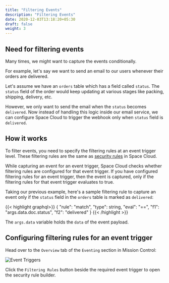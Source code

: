 ```yaml
---
title: "Filtering Events"
description: "Filtering Events"
date: 2020-12-03T13:18:20+05:30
draft: false
weight: 3
---
```


## Need for filtering events

Many times, we might want to capture the events conditionally. 

For example, let's say we want to send an email to our users whenever their orders are delivered. 

Let's assume we have an `orders` table which has a field called `status`. The `status` field of the order would keep updating at various stages like packing, shipping, delivery, etc. 

However, we only want to send the email when the `status` becomes `delivered`. Now instead of handling this logic inside our email service, we can configure Space Cloud to trigger the webhook only when `status` field is `delivered`. 

## How it works

To filter events, you need to specify the filtering rules at an event trigger level. These filtering rules are the same as [security rules](/security/security-rules) in Space Cloud. 

While capturing an event for an event trigger, Space Cloud checks whether filtering rules are configured for that event trigger. If you have configured filtering rules for an event trigger, then the event is captured, only if the filtering rules for that event trigger evaluates to true.

Taking our previous example, here's a sample filtering rule to capture an event only if the `status` field in the `orders` table is marked as `delivered`:

{{< highlight graphql>}}
{
  "rule": "match",
  "type": string,
  "eval": "==",
  "f1": "args.data.doc.status",
  "f2": "delivered"
}
{{< /highlight >}}

The `args.data` variable holds the `data` of the event payload. 

## Configuring filtering rules for an event trigger

Head over to the `Overview` tab of the `Eventing` section in Mission Control:

![Event Triggers](/images/screenshots/event-triggers.png)

Click the `Filtering Rules` button beside the required event trigger to open the security rule builder. 